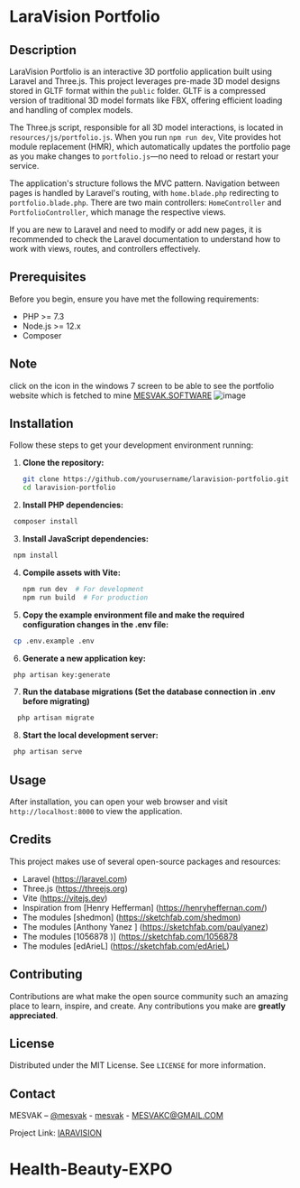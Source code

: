 # LaraVision Portfolio

## Description

LaraVision Portfolio is an interactive 3D portfolio application built using Laravel and Three.js. This project leverages pre-made 3D model designs stored in GLTF format within the `public` folder. GLTF is a compressed version of traditional 3D model formats like FBX, offering efficient loading and handling of complex models.

The Three.js script, responsible for all 3D model interactions, is located in `resources/js/portfolio.js`. When you run `npm run dev`, Vite provides hot module replacement (HMR), which automatically updates the portfolio page as you make changes to `portfolio.js`—no need to reload or restart your service.

The application's structure follows the MVC pattern. Navigation between pages is handled by Laravel's routing, with `home.blade.php` redirecting to `portfolio.blade.php`. There are two main controllers: `HomeController` and `PortfolioController`, which manage the respective views.

If you are new to Laravel and need to modify or add new pages, it is recommended to check the Laravel documentation to understand how to work with views, routes, and controllers effectively.

## Prerequisites

Before you begin, ensure you have met the following requirements:
- PHP >= 7.3
- Node.js >= 12.x
- Composer

## Note 
click on the icon in the windows 7 screen to be able to see the portfolio website which is fetched to mine [MESVAK.SOFTWARE](https://mesvak.software/)
![image](https://github.com/misogare/Laravel-Portfolio-With-ThreeJs/assets/130363781/5b4edac9-6159-429b-9b7b-7314eaa6d5b4)

## Installation

Follow these steps to get your development environment running:

1. **Clone the repository:**
   ```bash
   git clone https://github.com/yourusername/laravision-portfolio.git
   cd laravision-portfolio
    ```

2. **Install PHP dependencies:**
  ```bash
   composer install
  ```

3. **Install JavaScript dependencies:**
  ```bash
   npm install
   ```

4. **Compile assets with Vite:**
   ```bash
   npm run dev  # For development
   npm run build  # For production
   ```

5. **Copy the example environment file and make the required configuration changes in the .env file:**
  ```bash
   cp .env.example .env
  ```

6. **Generate a new application key:**
  ```bash
   php artisan key:generate
   ```

7. **Run the database migrations (Set the database connection in .env before migrating)**
 ```bash
   php artisan migrate
 ```

8. **Start the local development server:**
  ```bash
   php artisan serve
  ```

## Usage

After installation, you can open your web browser and visit `http://localhost:8000` to view the application.

## Credits

This project makes use of several open-source packages and resources:
- Laravel (https://laravel.com)
- Three.js (https://threejs.org)
- Vite (https://vitejs.dev)
- Inspiration from [Henry Hefferman] (https://henryheffernan.com/)
- The modules [shedmon] (https://sketchfab.com/shedmon)
- The modules [Anthony Yanez ] (https://sketchfab.com/paulyanez)
- The modules [1056878 )] (https://sketchfab.com/1056878
- The modules [edArieL]  (https://sketchfab.com/edArieL)
## Contributing

Contributions are what make the open source community such an amazing place to learn, inspire, and create. Any contributions you make are **greatly appreciated**.

## License

Distributed under the MIT License. See `LICENSE` for more information.

## Contact

MESVAK – [@mesvak](https://www.instagram.com/mesvak/) - [mesvak](https://t.me/mesvak) - MESVAKC@GMAIL.COM

Project Link: [lARAVISION](https://github.com/misogare/Laravel-Portfolio-With-ThreeJs)
# Health-Beauty-EXPO
